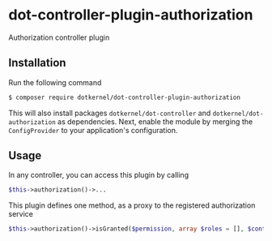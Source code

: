 # dot-controller-plugin-authorization

Authorization controller plugin

## Installation

Run the following command
```bash
$ composer require dotkernel/dot-controller-plugin-authorization
```

This will also install packages `dotkernel/dot-controller` and `dotkernel/dot-authorization` as dependencies.
Next, enable the module by merging the `ConfigProvider` to your application's configuration.

## Usage

In any controller, you can access this plugin by calling
```php
$this->authorization()->...
```

This plugin defines one method, as a proxy to the registered authorization service
```php
$this->authorization()->isGranted($permission, array $roles = [], $context = null);
```
